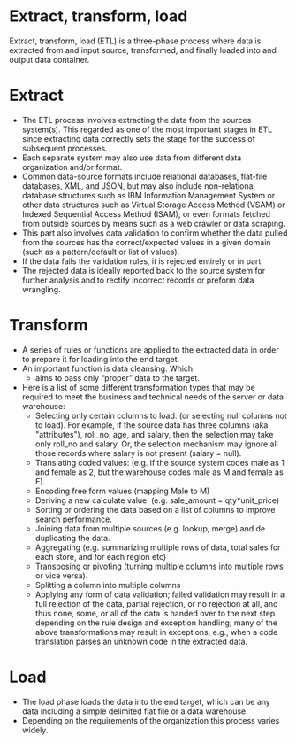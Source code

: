 # Extract, transform, load

Extract, transform, load (ETL) is a three-phase process where data is extracted from and input source, transformed, and finally loaded into and output data container.

# Extract

- The ETL process involves extracting the data from the sources system(s). This regarded as one of the most important stages in ETL since extracting data correctly sets the stage for the success of subsequent processes.
- Each separate system may also use data from different data organization and/or format.
- Common data-source formats include relational databases, flat-file databases, XML, and JSON, but may also include non-relational database structures such as IBM Information Management System or other data structures such as Virtual Storage Access Method (VSAM) or Indexed Sequential Access Method (ISAM), or even formats fetched from outside sources by means such as a web crawler or data scraping.
- This part also involves data validation to confirm whether the data pulled from the sources has the correct/expected values in a given domain (such as a pattern/default or list of values).
- If the data fails the validation rules, it is rejected entirely or in part.
- The rejected data is ideally reported back to the source system for further analysis and to rectify incorrect records or preform data wrangling.

# Transform

- A series of rules or functions are applied to the extracted data in order to prepare it for loading into the end target.
- An important function is data cleansing. Which:
    - aims to pass only “proper” data to the target.
- Here is a list of some different transformation types that may be required to meet the business and technical needs of the server or data warehouse:
    - Selecting only certain columns to load: (or selecting null columns not to load). For example, if the source data has three columns (aka "attributes"), roll_no, age, and salary, then the selection may take only roll_no and salary. Or, the selection mechanism may ignore all those records where salary is not present (salary = null).
    - Translating coded values: (e.g. if the source system codes male as 1 and female as 2, but the warehouse codes male as M and female as F).
    - Encoding free form values (mapping Male to M)
    - Deriving a new calculate value: (e.g. sale_amount = qty*unit_price)
    - Sorting or ordering the data based on a list of columns to improve search performance.
    - Joining data from multiple sources (e.g. lookup, merge) and de duplicating the data.
    - Aggregating (e.g. summarizing multiple rows of data, total sales for each store, and for each region etc)
    - Transposing or pivoting (turning multiple columns into multiple rows or vice versa).
    - Splitting a column into multiple columns
    - Applying any form of data validation; failed validation may result in a full rejection of the data, partial rejection, or no rejection at all, and thus none, some, or all of the data is handed over to the next step depending on the rule design and exception handling; many of the above transformations may result in exceptions, e.g., when a code translation parses an unknown code in the extracted data.

# Load

- The load phase loads the data into the end target, which can be any data including a simple delimited flat file or a data warehouse.
- Depending on the requirements of the organization this process varies widely.